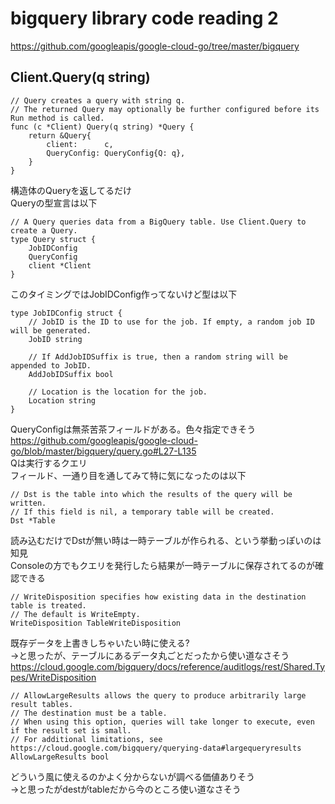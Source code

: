 # bigquery library code reading 2

https://github.com/googleapis/google-cloud-go/tree/master/bigquery

## Client.Query(q string)
```
// Query creates a query with string q.
// The returned Query may optionally be further configured before its Run method is called.
func (c *Client) Query(q string) *Query {
	return &Query{
		client:      c,
		QueryConfig: QueryConfig{Q: q},
	}
}
```
構造体のQueryを返してるだけ  
Queryの型宣言は以下
```
// A Query queries data from a BigQuery table. Use Client.Query to create a Query.
type Query struct {
	JobIDConfig
	QueryConfig
	client *Client
}
```
このタイミングではJobIDConfig作ってないけど型は以下
```
type JobIDConfig struct {
	// JobID is the ID to use for the job. If empty, a random job ID will be generated.
	JobID string

	// If AddJobIDSuffix is true, then a random string will be appended to JobID.
	AddJobIDSuffix bool

	// Location is the location for the job.
	Location string
}
```
QueryConfigは無茶苦茶フィールドがある。色々指定できそう  
https://github.com/googleapis/google-cloud-go/blob/master/bigquery/query.go#L27-L135  
Qは実行するクエリ  
フィールド、一通り目を通してみて特に気になったのは以下
```
// Dst is the table into which the results of the query will be written.
// If this field is nil, a temporary table will be created.
Dst *Table
```
読み込むだけでDstが無い時は一時テーブルが作られる、という挙動っぽいのは知見  
Consoleの方でもクエリを発行したら結果が一時テーブルに保存されてるのが確認できる
```
// WriteDisposition specifies how existing data in the destination table is treated.
// The default is WriteEmpty.
WriteDisposition TableWriteDisposition
```
既存データを上書きしちゃいたい時に使える?  
→と思ったが、テーブルにあるデータ丸ごとだったから使い道なさそう  
https://cloud.google.com/bigquery/docs/reference/auditlogs/rest/Shared.Types/WriteDisposition
```
// AllowLargeResults allows the query to produce arbitrarily large result tables.
// The destination must be a table.
// When using this option, queries will take longer to execute, even if the result set is small.
// For additional limitations, see https://cloud.google.com/bigquery/querying-data#largequeryresults
AllowLargeResults bool
```
どういう風に使えるのかよく分からないが調べる価値ありそう  
→と思ったがdestがtableだから今のところ使い道なさそう
